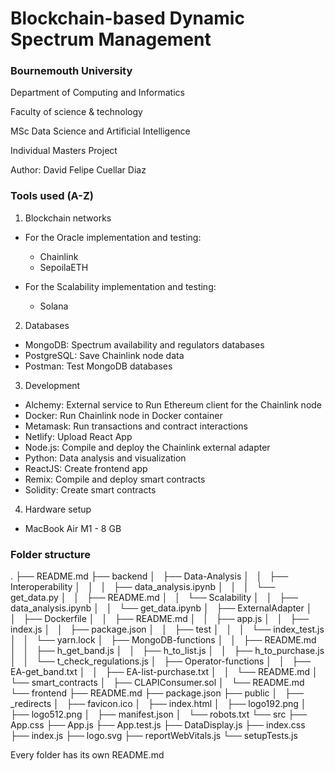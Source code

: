 # Blockchain-based Dynamic Spectrum Management

### Bournemouth University

Department of Computing and Informatics

Faculty of science & technology

MSc Data Science and Artificial Intelligence

Individual Masters Project

Author: David Felipe Cuellar Diaz

### Tools used (A-Z)

1. Blockchain networks

- For the Oracle implementation and testing:

  - Chainlink
  - SepoilaETH

- For the Scalability implementation and testing:

  - Solana

2. Databases

  - MongoDB: Spectrum availability and regulators databases
  - PostgreSQL: Save Chainlink node data
  - Postman: Test MongoDB databases

3. Development

  - Alchemy: External service to Run Ethereum client for the Chainlink node
  - Docker: Run Chainlink node in Docker container
  - Metamask: Run transactions and contract interactions
  - Netlify: Upload React App
  - Node.js: Compile and deploy the Chainlink external adapter
  - Python: Data analysis and visualization
  - ReactJS: Create frontend app
  - Remix: Compile and deploy smart contracts
  - Solidity: Create smart contracts

4. Hardware setup

  - MacBook Air M1 - 8 GB

### Folder structure

  .
  ├── README.md
  ├── backend
  │   ├── Data-Analysis
  │   │   ├── Interoperability
  │   │   │   ├── data_analysis.ipynb
  │   │   │   └── get_data.py
  │   │   ├── README.md
  │   │   └── Scalability
  │   │       ├── data_analysis.ipynb
  │   │       └── get_data.ipynb
  │   ├── ExternalAdapter
  │   │   ├── Dockerfile
  │   │   ├── README.md
  │   │   ├── app.js
  │   │   ├── index.js
  │   │   ├── package.json
  │   │   ├── test
  │   │   │   └── index_test.js
  │   │   └── yarn.lock
  │   ├── MongoDB-functions
  │   │   ├── README.md
  │   │   ├── h_get_band.js
  │   │   ├── h_to_list.js
  │   │   ├── h_to_purchase.js
  │   │   └── t_check_regulations.js
  │   ├── Operator-functions
  │   │   ├── EA-get_band.txt
  │   │   ├── EA-list-purchase.txt
  │   │   └── README.md
  │   └── smart_contracts
  │       ├── CLAPIConsumer.sol
  │       └── README.md
  └── frontend
      ├── README.md
      ├── package.json
      ├── public
      │   ├── _redirects
      │   ├── favicon.ico
      │   ├── index.html
      │   ├── logo192.png
      │   ├── logo512.png
      │   ├── manifest.json
      │   └── robots.txt
      └── src
          ├── App.css
          ├── App.js
          ├── App.test.js
          ├── DataDisplay.js
          ├── index.css
          ├── index.js
          ├── logo.svg
          ├── reportWebVitals.js
          └── setupTests.js

Every folder has its own README.md
